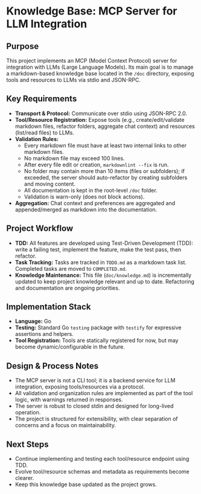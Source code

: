 # Knowledge Base: MCP Server for LLM Integration

## Purpose
This project implements an MCP (Model Context Protocol) server for integration with LLMs (Large Language Models). Its main goal is to manage a markdown-based knowledge base located in the `/doc` directory, exposing tools and resources to LLMs via stdio and JSON-RPC.

## Key Requirements
- **Transport & Protocol:** Communicate over stdio using JSON-RPC 2.0.
- **Tool/Resource Registration:** Expose tools (e.g., create/edit/validate markdown files, refactor folders, aggregate chat context) and resources (list/read files) to LLMs.
- **Validation Rules:**
  - Every markdown file must have at least two internal links to other markdown files.
  - No markdown file may exceed 100 lines.
  - After every file edit or creation, `markdownlint --fix` is run.
  - No folder may contain more than 10 items (files or subfolders); if exceeded, the server should auto-refactor by creating subfolders and moving content.
  - All documentation is kept in the root-level `/doc` folder.
  - Validation is warn-only (does not block actions).
- **Aggregation:** Chat context and preferences are aggregated and appended/merged as markdown into the documentation.

## Project Workflow
- **TDD:** All features are developed using Test-Driven Development (TDD): write a failing test, implement the feature, make the test pass, then refactor.
- **Task Tracking:** Tasks are tracked in `TODO.md` as a markdown task list. Completed tasks are moved to `COMPLETED.md`.
- **Knowledge Maintenance:** This file (`doc/knowledge.md`) is incrementally updated to keep project knowledge relevant and up to date. Refactoring and documentation are ongoing priorities.

## Implementation Stack
- **Language:** Go
- **Testing:** Standard Go `testing` package with `testify` for expressive assertions and helpers.
- **Tool Registration:** Tools are statically registered for now, but may become dynamic/configurable in the future.

## Design & Process Notes
- The MCP server is not a CLI tool; it is a backend service for LLM integration, exposing tools/resources via a protocol.
- All validation and organization rules are implemented as part of the tool logic, with warnings returned in responses.
- The server is robust to closed stdin and designed for long-lived operation.
- The project is structured for extensibility, with clear separation of concerns and a focus on maintainability.

## Next Steps
- Continue implementing and testing each tool/resource endpoint using TDD.
- Evolve tool/resource schemas and metadata as requirements become clearer.
- Keep this knowledge base updated as the project grows. 